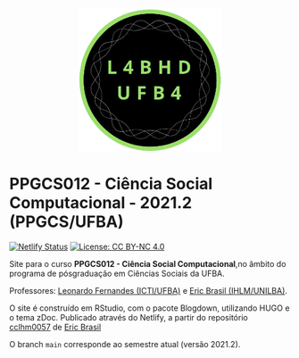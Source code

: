 <p align="center"><img src="static/images/header/labhd.png" height="256" width="256"/></p>

# PPGCS012 - Ciência Social Computacional - 2021.2 (PPGCS/UFBA)

[![Netlify Status](https://api.netlify.com/api/v1/badges/a6cef046-2c3a-4899-ab31-58fc5ffcede6/deploy-status)](https://app.netlify.com/sites/ppgcs012/deploys)
[![License: CC BY-NC 4.0](https://img.shields.io/badge/License-CC%20BY--NC%204.0-lightgrey.svg)](https://creativecommons.org/licenses/by-nc/4.0/)

Site para o curso **PPGCS012 - Ciência Social Computacional**,no âmbito do programa de pósgraduação em Ciências Sociais da UFBA.

Professores: [Leonardo Fernandes (ICTI/UFBA)]() e [Eric Brasil (IHLM/UNILBA)](https://ericbrasiln.github.io).

O site é construído em RStudio, com o pacote Blogdown, utilizando HUGO e o tema zDoc. Publicado através do Netlify, a partir do repositório [cclhm0057](https://github.com/ericbrasiln/cclhm0057) de [Eric Brasil](https://github.com/ericbrasiln)

O branch `main` corresponde ao semestre atual (versão 2021.2).
